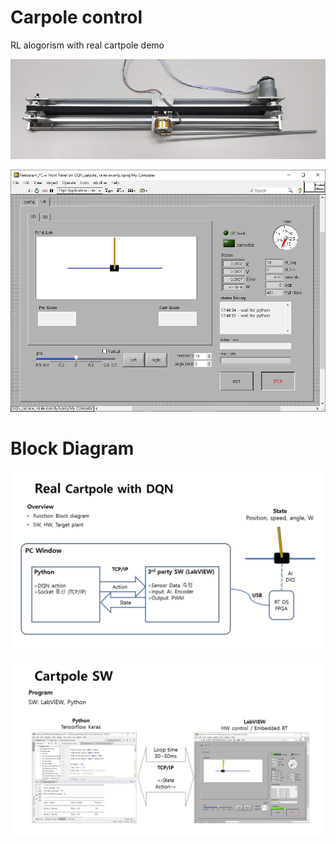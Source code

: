 
# Carpole control
RL alogorism with real cartpole demo

![hwpicture](./image/cartpole_hw.jpg )

![lvimage](./image/cartpole_lv2d.jpg )

# Block Diagram
![slide1](./image/cartpole_s1.jpg )

![slide2](./image/cartpole_s2.jpg )
